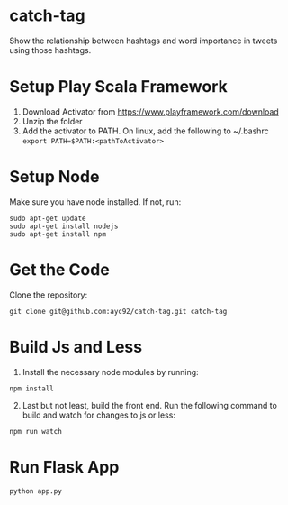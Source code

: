 # catch-tag
Show the relationship between hashtags and word importance in tweets using those hashtags.

Setup Play Scala Framework
==========================
1. Download Activator from https://www.playframework.com/download
2. Unzip the folder
3. Add the activator to PATH. On linux, add the following to ~/.bashrc
```export PATH=$PATH:<pathToActivator>```

Setup Node
==========
Make sure you have node installed. If not, run:
```
sudo apt-get update
sudo apt-get install nodejs
sudo apt-get install npm
```
Get the Code
============
Clone the repository:
```
git clone git@github.com:ayc92/catch-tag.git catch-tag
```

Build Js and Less
====================
1. Install the necessary node modules by running:
```
npm install
```
2. Last but not least, build the front end. Run the following command to build and watch for changes to js or less:
```
npm run watch
```

Run Flask App
==============
```python app.py```
